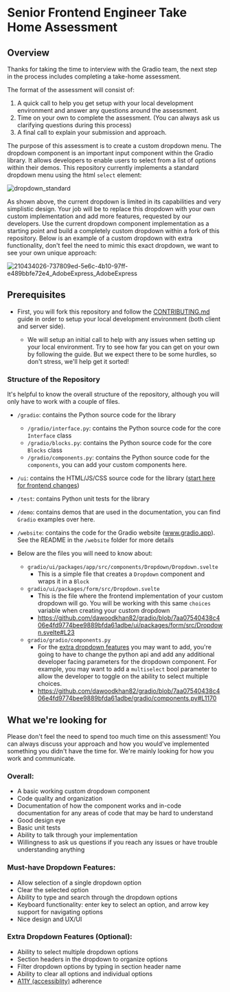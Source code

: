 # Senior Frontend Engineer Take Home Assessment

## Overview

Thanks for taking the time to interview with the Gradio team, the next step in the process includes completing a take-home assessment. 

The format of the assessment will consist of:
1. A quick call to help you get setup with your local development environment and answer any questions around the assessment.
2. Time on your own to complete the assessment. (You can always ask us clarifying questions during this process)
3. A final call to explain your submission and approach.

The purpose of this assessment is to create a custom dropdown menu. The dropdown component is an important input component within the Gradio library. It allows developers to enable users to select from a list of options within their demos. This repository currently implements a standard dropdown menu using the html `select` element:

![dropdown_standard](https://user-images.githubusercontent.com/12725292/215598524-f4a628a4-13ca-4d9a-a2c3-9c0c0fc5b938.gif)



As shown above, the current dropdown is limited in its capabilities and very simplistic design. Your job will be to replace this dropdown with your own custom implementation and add more features, requested by our developers. Use the current dropdown component implementation as a starting point and build a completely custom dropdown within a fork of this repository. Below is an example of a custom dropdown with extra functionality, don't feel the need to mimic this exact dropdown, we want to see your own unique approach:

![210434026-737809ed-5e6c-4b10-97ff-e489bbfe72e4_AdobeExpress_AdobeExpress](https://user-images.githubusercontent.com/12725292/215605827-a20fda39-0dec-4bb8-8928-8118695489bc.gif)


## Prerequisites

* First, you will fork this repository and follow the [CONTRIBUTING.md](https://github.com/gradio-app/gradio/blob/main/CONTRIBUTING.md) guide in order to setup your local development environment (both client and server side).

  - We will setup an initial call to help with any issues when setting up your local environment. Try to see how far you can get on your own by following the guide. But we expect there to be some hurdles, so don't stress, we'll help get it sorted!

### Structure of the Repository

It's helpful to know the overall structure of the repository, although you will only have to work with a couple of files.

* `/gradio`: contains the Python source code for the library
    * `/gradio/interface.py`: contains the Python source code for the core `Interface` class
    * `/gradio/blocks.py`: contains the Python source code for the core `Blocks` class
    * `/gradio/components.py`: contains the Python source code for the `components`, you can add your custom components here.
* `/ui`: contains the HTML/JS/CSS source code for the library ([start here for frontend changes](/ui/README.md))
* `/test`: contains Python unit tests for the library
* `/demo`: contains demos that are used in the documentation, you can find `Gradio` examples over here.
* `/website`: contains the code for the Gradio website (www.gradio.app). See the README in the `/website` folder for more details

* Below are the files you will need to know about:
  - `gradio/ui/packages/app/src/components/Dropdown/Dropdown.svelte`
    -  This is a simple file that creates a `Dropdown` component and wraps it in a `Block`
  - `gradio/ui/packages/form/src/Dropdown.svelte`
    - This is the file where the frontend implementation of your custom dropdown will go. You will be working with this same `choices` variable when creating your custom dropdown
    -  https://github.com/dawoodkhan82/gradio/blob/7aa07540438c406e4fd9774bee9889bfda61adbe/ui/packages/form/src/Dropdown.svelte#L23
  - `gradio/gradio/components.py`
    - For the [extra dropdown features](https://github.com/dawoodkhan82/gradio#extra-dropdown-features-optional) you may want to add, you're going to have to change the python api and add any additional developer facing parameters for the dropdown component. For example, you may want to add a `multiselect` bool parameter to allow the developer to toggle on the ability to select multiple choices.
    - https://github.com/dawoodkhan82/gradio/blob/7aa07540438c406e4fd9774bee9889bfda61adbe/gradio/components.py#L1170

## What we're looking for

Please don't feel the need to spend too much time on this assessment! You can always discuss your approach and how you would've implemented something you didn't have the time for. We're mainly looking for how you work and communicate.

### Overall:

* A basic working custom dropdown component
* Code quality and organization
* Documentation of how the component works and in-code documentation for any areas of code that may be hard to understand
* Good design eye
* Basic unit tests
* Ability to talk through your implementation
* Willingness to ask us questions if you reach any issues or have trouble understanding anything

### Must-have Dropdown Features:

* Allow selection of a single dropdown option
* Clear the selected option
* Ability to type and search through the dropdown options
* Keyboard functionality: enter key to select an option, and arrow key support for navigating options
* Nice design and UX/UI

### Extra Dropdown Features (Optional):
* Ability to select multiple dropdown options
* Section headers in the dropdown to organize options
* Filter dropdown options by typing in section header name
* Ability to clear all options and individual options
* [A11Y (accessiblity)](https://developer.mozilla.org/en-US/docs/Web/Accessibility) adherence 
